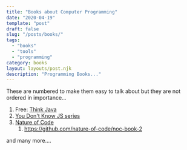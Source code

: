 ```yaml
---
title: "Books about Computer Programming"
date: "2020-04-19"
template: "post"
draft: false
slug: "/posts/books/"
tags:
  - "books"
  - "tools"
  - "programming"
category: books 
layout: layouts/post.njk
description: "Programming Books..."
---
```


These are numbered to make them easy to talk about but they are not ordered in importance... 

1. Free: [Think Java](https://greenteapress.com/wp/think-java-2e/)
1. [You Don't Know JS series](https://github.com/getify/You-Dont-Know-JS)
1. [Nature of Code](https://thecodingtrain.com/learning/nature-of-code/)
   1. https://github.com/nature-of-code/noc-book-2



and many more.... 



